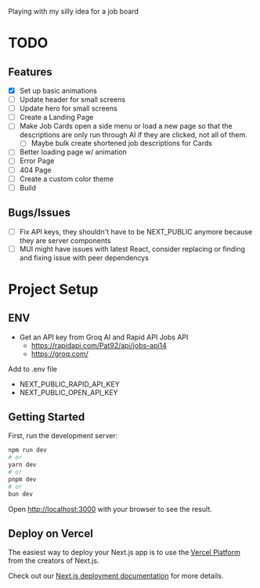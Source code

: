 Playing with my silly idea for a job board

# TODO

## Features

- [x] Set up basic animations
- [ ] Update header for small screens
- [ ] Update hero for small screens
- [ ] Create a Landing Page
- [ ] Make Job Cards open a side menu or load a new page so that the descriptions are only run through AI if they are clicked, not all of them.
  - [ ] Maybe bulk create shortened job descriptions for Cards
- [ ] Better loading page w/ animation
- [ ] Error Page
- [ ] 404 Page
- [ ] Create a custom color theme
- [ ] Build

## Bugs/Issues

- [ ] Fix API keys, they shouldn't have to be NEXT_PUBLIC anymore because they are server components
- [ ] MUI might have issues with latest React, consider replacing or finding and fixing issue with peer dependencys

# Project Setup

## ENV

- Get an API key from Groq AI and Rapid API Jobs API
  - <https://rapidapi.com/Pat92/api/jobs-api14>
  - <https://groq.com/>

Add to .env file

- NEXT_PUBLIC_RAPID_API_KEY
- NEXT_PUBLIC_OPEN_API_KEY

## Getting Started

First, run the development server:

```bash
npm run dev
# or
yarn dev
# or
pnpm dev
# or
bun dev
```

Open [http://localhost:3000](http://localhost:3000) with your browser to see the result.

## Deploy on Vercel

The easiest way to deploy your Next.js app is to use the [Vercel Platform](https://vercel.com/new?utm_medium=default-template&filter=next.js&utm_source=create-next-app&utm_campaign=create-next-app-readme) from the creators of Next.js.

Check out our [Next.js deployment documentation](https://nextjs.org/docs/app/building-your-application/deploying) for more details.
